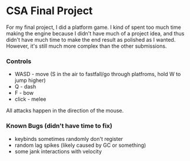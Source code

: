 # CSA Final Project
For my final project, I did a platform game. I kind of spent too much time making the engine because I didn't
have much of a project idea, and thus didn't have much time to make the end result as polished as I wanted.
However, it's still much more complex than the other submissions.

### Controls
- WASD - move (S in the air to fastfall/go through platfroms, hold W to jump higher)
- Q - dash
- F - bow
- click - melee

All attacks happen in the direction of the mouse.

### Known Bugs (didn't have time to fix)
- keybinds sometimes randomly don't register
- random lag spikes (likely caused by GC or something)
- some jank interactions with velocity